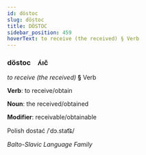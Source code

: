 ```yaml
---
id: döstoc
slug: döstoc
title: DÖSTOC
sidebar_position: 459
hoverText: to receive (the received) § Verb
---
```


### döstoc&emsp;<span kind="abugida">ʌ́ıc̄</span>

*to receive (the received)* **§** Verb

**Verb**: to receive/obtain

**Noun**: the received/obtained

**Modifier**: receivable/obtainable

Polish dostać /ˈdɔ.stat͡ɕ/

*Balto-Slavic Language Family*